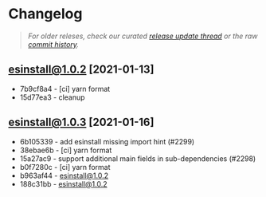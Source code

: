 # Changelog

> _For older releses, check our curated [release update thread](https://github.com/snowpackjs/snowpack/discussions/1183) or the raw [commit history](https://github.com/snowpackjs/snowpack/commits/main/esinstall)._

## esinstall@1.0.2 [2021-01-13]

- 7b9cf8a4 - [ci] yarn format
- 15d77ea3 - cleanup

## esinstall@1.0.3 [2021-01-16]

- 6b105339 - add esinstall missing import hint (#2299)
- 38ebae6b - [ci] yarn format
- 15a27ac9 - support additional main fields in sub-dependencies (#2298) <Aaron Ross>
- b0f7280c - [ci] yarn format
- b963af44 - esinstall@1.0.2
- 188c31bb - esinstall@1.0.2
